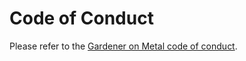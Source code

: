 # Code of Conduct

Please refer to the [Gardener on Metal code of conduct](https://onmetal.github.io/documentation/contribute/overview/#code-of-conduct).
